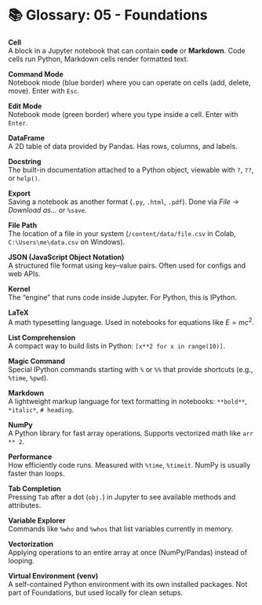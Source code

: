 # 📚 Glossary: 05 - Foundations

**Cell**<br>
A block in a Jupyter notebook that can contain **code** or **Markdown**. Code cells run Python, Markdown cells render formatted text.

**Command Mode**<br>
Notebook mode (blue border) where you can operate on cells (add, delete, move). Enter with `Esc`.

**Edit Mode**<br>
Notebook mode (green border) where you type inside a cell. Enter with `Enter`.

**DataFrame**<br>
A 2D table of data provided by Pandas. Has rows, columns, and labels.

**Docstring**<br>
The built-in documentation attached to a Python object, viewable with `?`, `??`, or `help()`.

**Export**<br>
Saving a notebook as another format (`.py`, `.html`, `.pdf`). Done via _File → Download as…_ or `%save`.

**File Path**<br>
The location of a file in your system (`/content/data/file.csv` in Colab, `C:\Users\me\data.csv` on Windows).

**JSON (JavaScript Object Notation)**<br>
A structured file format using key–value pairs. Often used for configs and web APIs.

**Kernel**<br>
The “engine” that runs code inside Jupyter. For Python, this is IPython.

**LaTeX**<br>
A math typesetting language. Used in notebooks for equations like $E = mc^2$.

**List Comprehension**<br>
A compact way to build lists in Python: `[x**2 for x in range(10)]`.

**Magic Command**<br>
Special IPython commands starting with `%` or `%%` that provide shortcuts (e.g., `%time`, `%pwd`).

**Markdown**<br>
A lightweight markup language for text formatting in notebooks: `**bold**`, `*italic*`, `# heading`.

**NumPy**<br>
A Python library for fast array operations. Supports vectorized math like `arr ** 2`.

**Performance**<br>
How efficiently code runs. Measured with `%time`, `%timeit`. NumPy is usually faster than loops.

**Tab Completion**<br>
Pressing `Tab` after a dot (`obj.`) in Jupyter to see available methods and attributes.

**Variable Explorer**<br>
Commands like `%who` and `%whos` that list variables currently in memory.

**Vectorization**<br>
Applying operations to an entire array at once (NumPy/Pandas) instead of looping.

**Virtual Environment (venv)**<br>
A self-contained Python environment with its own installed packages. Not part of Foundations, but used locally for clean setups.
